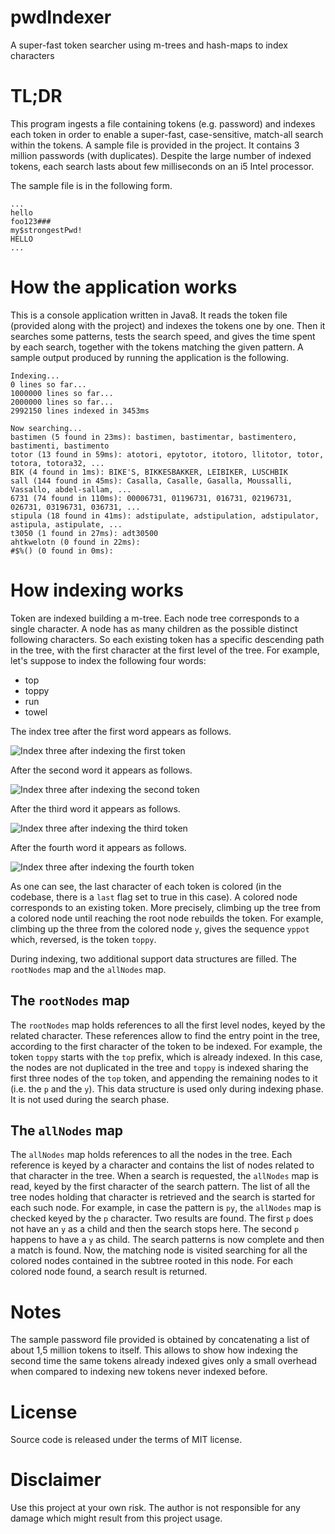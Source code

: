 # pwdIndexer
A super-fast token searcher using m-trees and hash-maps to index characters

# TL;DR

This program ingests a file containing tokens (e.g. password) and indexes each token in order to enable a super-fast, case-sensitive, match-all search within the tokens. A sample file is provided in the project. It contains 3 million passwords (with duplicates). Despite the large number of indexed tokens, each search lasts about few milliseconds on an i5 Intel processor.

The sample file is in the following form.

```
...
hello
foo123###
my$strongestPwd!
HELLO
...
```

# How the application works

This is a console application written in Java8. It reads the token file (provided along with the project) and indexes the tokens one by one. Then it searches some patterns, tests the search speed, and gives the time spent by each search, together with the tokens matching the given pattern. A sample output produced by running the application is the following.

```
Indexing...
0 lines so far...
1000000 lines so far...
2000000 lines so far...
2992150 lines indexed in 3453ms

Now searching...
bastimen (5 found in 23ms): bastimen, bastimentar, bastimentero, bastimenti, bastimento
totor (13 found in 59ms): atotori, epytotor, itotoro, llitotor, totor, totora, totora32, ...
BIK (4 found in 1ms): BIKE'S, BIKKESBAKKER, LEIBIKER, LUSCHBIK
sall (144 found in 45ms): Casalla, Casalle, Gasalla, Moussalli, Vassallo, abdel-sallam, ...
6731 (74 found in 110ms): 00006731, 01196731, 016731, 02196731, 026731, 03196731, 036731, ...
stipula (18 found in 41ms): adstipulate, adstipulation, adstipulator, astipula, astipulate, ...
t3050 (1 found in 27ms): adt30500
ahtkwelotn (0 found in 22ms): 
#$%() (0 found in 0ms):
```

# How indexing works

Token are indexed building a m-tree. Each node tree corresponds to a single character. A node has as many children as the possible distinct following characters. So each existing token has a specific descending path in the tree, with the first character at the first level of the tree. For example, let's suppose to index the following four words:

* top
* toppy
* run
* towel

The index tree after the first word appears as follows.

![Index three after indexing the first token](/docs/first.png?raw=true "Index three after indexing the first token")

After the second word it appears as follows.

![Index three after indexing the second token](/docs/second.png?raw=true "Index three after indexing the second token")

After the third word it appears as follows.

![Index three after indexing the third token](/docs/third.png?raw=true "Index three after indexing the third token")

After the fourth word it appears as follows.

![Index three after indexing the fourth token](/docs/fourth.png?raw=true "Index three after indexing the fourth token")

As one can see, the last character of each token is colored (in the codebase, there is a `last` flag set to true in this case). A colored node corresponds to an existing token. More precisely, climbing up the tree from a colored node until reaching the root node rebuilds the token. For example, climbing up the three from the colored node `y`, gives the sequence `yppot` which, reversed, is the token `toppy`.

During indexing, two additional support data structures are filled. The `rootNodes` map and the `allNodes` map.

## The `rootNodes` map

The `rootNodes` map holds references to all the first level nodes, keyed by the related character. These references allow to find the entry point in the tree, according to the first character of the token to be indexed. For example, the token `toppy` starts with the `top` prefix, which is already indexed. In this case, the nodes are not duplicated in the tree and `toppy` is indexed sharing the first three nodes of the `top` token, and appending the remaining nodes to it (i.e. the `p` and the `y`). This data structure is used only during indexing phase. It is not used during the search phase.

## The `allNodes` map

The `allNodes` map holds references to all the nodes in the tree. Each reference is keyed by a character and contains the list of nodes related to that character in the tree. When a search is requested, the `allNodes` map is read, keyed by the first character of the search pattern. The list of all the tree nodes holding that character is retrieved and the search is started for each such node. For example, in case the pattern is `py`, the `allNodes` map is checked keyed by the `p` character. Two results are found. The first `p` does not have an `y` as a child and then the search stops here. The second `p` happens to have a `y` as child. The search patterns is now complete and then a match is found. Now, the matching node is visited searching for all the colored nodes contained in the subtree rooted in this node. For each colored node found, a search result is returned.

# Notes

The sample password file provided is obtained by concatenating a list of about 1,5 million tokens to itself. This allows to show how indexing the second time the same tokens already indexed gives only a small overhead when compared to indexing new tokens never indexed before.

# License
Source code is released under the terms of MIT license.

# Disclaimer
Use this project at your own risk. The author is not responsible for any damage which might result from this project usage.

